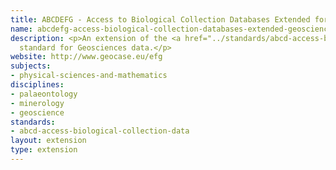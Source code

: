 ```yaml
---
title: ABCDEFG - Access to Biological Collection Databases Extended for Geosciences
name: abcdefg-access-biological-collection-databases-extended-geosciences
description: <p>An extension of the <a href="../standards/abcd-access-biological-collection-data.html">ABCD</a>
  standard for Geosciences data.</p>
website: http://www.geocase.eu/efg
subjects:
- physical-sciences-and-mathematics
disciplines:
- palaeontology
- minerology
- geoscience
standards:
- abcd-access-biological-collection-data
layout: extension
type: extension
---
```


